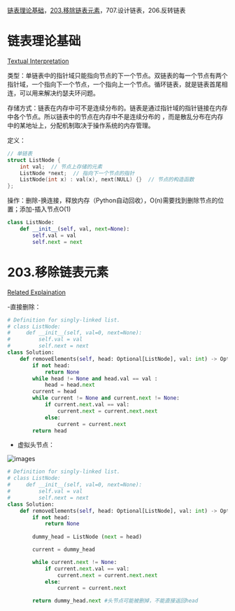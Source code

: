 [链表理论基础](#01)，[203.移除链表元素](#02)，707.设计链表，206.反转链表

# <span id="01">链表理论基础</span>

[Textual Interpretation](https://programmercarl.com/%E9%93%BE%E8%A1%A8%E7%90%86%E8%AE%BA%E5%9F%BA%E7%A1%80.html)

类型：单链表中的指针域只能指向节点的下一个节点。双链表的每一个节点有两个指针域，一个指向下一个节点，一个指向上一个节点。循环链表，就是链表首尾相连，可以用来解决约瑟夫环问题。

存储方式：链表在内存中可不是连续分布的。链表是通过指针域的指针链接在内存中各个节点。所以链表中的节点在内存中不是连续分布的 ，而是散乱分布在内存中的某地址上，分配机制取决于操作系统的内存管理。

定义：

```C++
// 单链表
struct ListNode {
    int val;  // 节点上存储的元素
    ListNode *next;  // 指向下一个节点的指针
    ListNode(int x) : val(x), next(NULL) {}  // 节点的构造函数
};
```

操作：删除-换连接，释放内存（Python自动回收），O(n)需要找到删除节点的位置；添加-插入节点O(1)

```Python
class ListNode:
    def __init__(self, val, next=None):
        self.val = val
        self.next = next
```

# <span id="02">203.移除链表元素</span>

[Related Explaination](https://programmercarl.com/0203.%E7%A7%BB%E9%99%A4%E9%93%BE%E8%A1%A8%E5%85%83%E7%B4%A0.html)

-直接删除：

```Python
# Definition for singly-linked list.
# class ListNode:
#     def __init__(self, val=0, next=None):
#         self.val = val
#         self.next = next
class Solution:
    def removeElements(self, head: Optional[ListNode], val: int) -> Optional[ListNode]:
        if not head:
            return None
        while head != None and head.val == val :
            head = head.next
        current = head
        while current != None and current.next != None:
            if current.next.val == val:
                current.next = current.next.next
            else:
                current = current.next
        return head
```

- 虚拟头节点：

![images](../images/203.png)

```Python
# Definition for singly-linked list.
# class ListNode:
#     def __init__(self, val=0, next=None):
#         self.val = val
#         self.next = next
class Solution:
    def removeElements(self, head: Optional[ListNode], val: int) -> Optional[ListNode]:
        if not head:
            return None
        
        dummy_head = ListNode (next = head)

        current = dummy_head

        while current.next != None:
            if current.next.val == val:
                current.next = current.next.next
            else:
                current = current.next

        return dummy_head.next #头节点可能被删掉，不能直接返回head
```

